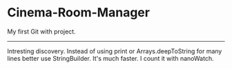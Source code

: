 # Cinema-Room-Manager
My first Git with project.
<hr>
Intresting discovery. Instead of using print or Arrays.deepToString for many lines better use StringBuilder. It's much faster. I count it with nanoWatch.
